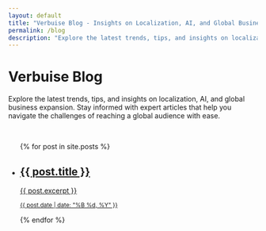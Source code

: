 ```yaml
---
layout: default
title: "Verbuise Blog - Insights on Localization, AI, and Global Business Expansion"
permalink: /blog
description: "Explore the latest trends, tips, and insights on localization, AI, and global business expansion. Stay informed with expert articles that help you navigate the challenges of reaching a global audience with ease."
---
```

# Verbuise Blog

Explore the latest trends, tips, and insights on localization, AI, and global business expansion. Stay informed with expert articles that help you navigate the challenges of reaching a global audience with ease.

<br />

<ul>
    {% for post in site.posts %}
    <li class="post">
        <a href="{{ post.url }}" class="link">
            <h2>{{ post.title }}</h2>
            <p>{{ post.excerpt }}</p>
            <p><small>{{ post.date | date: "%B %d, %Y" }}</small></p>
        </a>
    </li>
    {% endfor %}
</ul>